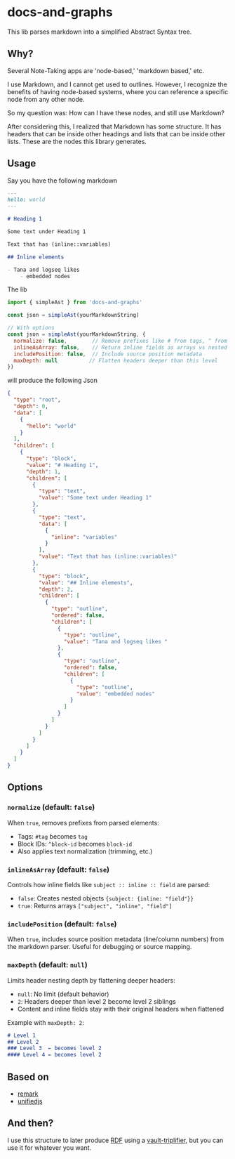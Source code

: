 # docs-and-graphs

This lib parses markdown into a simplified Abstract Syntax tree.

## Why?

Several Note-Taking apps are 'node-based,' 'markdown based,' etc.

I use Markdown, and I cannot get used to outlines. However, I recognize the benefits of having node-based systems, where
you can reference a specific node from any other node.

So my question was:  How can I have these nodes, and still use Markdown?

After considering this, I realized that Markdown has some structure. It has headers that can be inside other headings
and lists that can be inside other lists. These are the nodes this library generates.

## Usage

Say you have the following markdown

```markdown
---
hello: world
---

# Heading 1

Some text under Heading 1

Text that has (inline::variables)

## Inline elements

- Tana and logseq likes
    - embedded nodes
```

The lib

```js
import { simpleAst } from 'docs-and-graphs'

const json = simpleAst(yourMarkdownString)

// With options
const json = simpleAst(yourMarkdownString, {
  normalize: false,        // Remove prefixes like # from tags, ^ from block IDs
  inlineAsArray: false,    // Return inline fields as arrays vs nested objects
  includePosition: false,  // Include source position metadata
  maxDepth: null          // Flatten headers deeper than this level
})
```

will produce the following Json

```json
{
  "type": "root",
  "depth": 0,
  "data": [
    {
      "hello": "world"
    }
  ],
  "children": [
    {
      "type": "block",
      "value": "# Heading 1",
      "depth": 1,
      "children": [
        {
          "type": "text",
          "value": "Some text under Heading 1"
        },
        {
          "type": "text",
          "data": [
            {
              "inline": "variables"
            }
          ],
          "value": "Text that has (inline::variables)"
        },
        {
          "type": "block",
          "value": "## Inline elements",
          "depth": 2,
          "children": [
            {
              "type": "outline",
              "ordered": false,
              "children": [
                {
                  "type": "outline",
                  "value": "Tana and logseq likes "
                },
                {
                  "type": "outline",
                  "ordered": false,
                  "children": [
                    {
                      "type": "outline",
                      "value": "embedded nodes"
                    }
                  ]
                }
              ]
            }
          ]
        }
      ]
    }
  ]
}

```

## Options

### `normalize` (default: `false`)
When `true`, removes prefixes from parsed elements:
- Tags: `#tag` becomes `tag`
- Block IDs: `^block-id` becomes `block-id`
- Also applies text normalization (trimming, etc.)

### `inlineAsArray` (default: `false`)
Controls how inline fields like `subject :: inline :: field` are parsed:
- `false`: Creates nested objects `{subject: {inline: "field"}}`
- `true`: Returns arrays `["subject", "inline", "field"]`

### `includePosition` (default: `false`)
When `true`, includes source position metadata (line/column numbers) from the markdown parser. Useful for debugging or source mapping.

### `maxDepth` (default: `null`)
Limits header nesting depth by flattening deeper headers:
- `null`: No limit (default behavior)
- `2`: Headers deeper than level 2 become level 2 siblings
- Content and inline fields stay with their original headers when flattened

Example with `maxDepth: 2`:
```markdown
# Level 1
## Level 2
### Level 3  ← becomes level 2
#### Level 4 ← becomes level 2
```

## Based on

- [remark](https://github.com/remarkjs/remark)
- [unifiedjs](https://github.com/unifiedjs/unified)

## And then?

I use this structure to later produce [RDF](https://en.wikipedia.org/wiki/Resource_Description_Framework) using
a [vault-triplifier](https://github.com/cristianvasquez/vault-triplifier), but you can use it for whatever you want.

